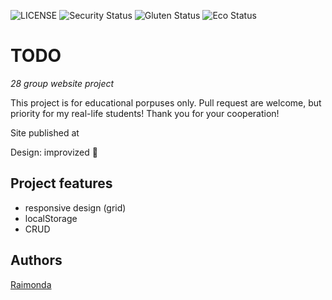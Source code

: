 ![LICENSE](https://img.shields.io/badge/license-MIT-blue.svg?style=flat-square)
![Security Status](https://img.shields.io/security-headers?label=Security&url=https%3A%2F%2Fgithub.com&style=flat-square)
![Gluten Status](https://img.shields.io/badge/Gluten-Free-green.svg)
![Eco Status](https://img.shields.io/badge/ECO-Friendly-green.svg)

# TODO

_28 group website project_

This project is for educational porpuses only. Pull request are welcome, but priority for my real-life students! Thank you for your cooperation!

Site published at

Design: improvized 🎅

## Project features

- responsive design (grid)
- localStorage
- CRUD

## Authors

[Raimonda](https://github.com/rainverted)
